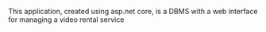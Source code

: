 This application, created using asp.net core, is a DBMS with a web interface for managing a video rental service
